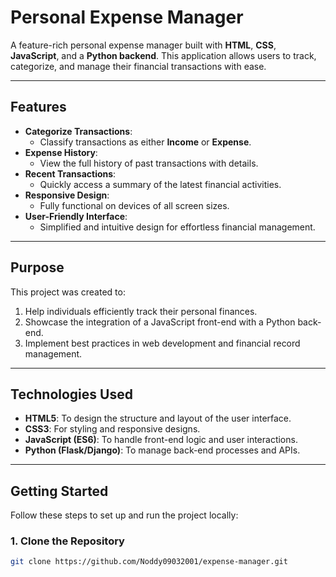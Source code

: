 # Personal Expense Manager

A feature-rich personal expense manager built with **HTML**, **CSS**, **JavaScript**, and a **Python backend**. This application allows users to track, categorize, and manage their financial transactions with ease.

---

## Features

- **Categorize Transactions**:
  - Classify transactions as either **Income** or **Expense**.
- **Expense History**:
  - View the full history of past transactions with details.
- **Recent Transactions**:
  - Quickly access a summary of the latest financial activities.
- **Responsive Design**:
  - Fully functional on devices of all screen sizes.
- **User-Friendly Interface**:
  - Simplified and intuitive design for effortless financial management.

---

## Purpose

This project was created to:
1. Help individuals efficiently track their personal finances.
2. Showcase the integration of a JavaScript front-end with a Python back-end.
3. Implement best practices in web development and financial record management.

---

## Technologies Used

- **HTML5**: To design the structure and layout of the user interface.
- **CSS3**: For styling and responsive designs.
- **JavaScript (ES6)**: To handle front-end logic and user interactions.
- **Python (Flask/Django)**: To manage back-end processes and APIs.

---

## Getting Started

Follow these steps to set up and run the project locally:

### 1. **Clone the Repository**
   ```bash
   git clone https://github.com/Noddy09032001/expense-manager.git
